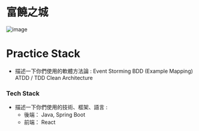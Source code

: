 # 富饒之城
   
   ![image](https://user-images.githubusercontent.com/39298006/234902429-bc961cc1-a0c6-4115-81e7-4e409d19ad36.png)



#  Practice Stack
- 描述一下你們使用的軟體方法論 :
   Event Storming
   BDD (Example Mapping)
   ATDD / TDD
   Clean Architecture

### Tech Stack
- 描述一下你們使用的技術、框架、語言 :
  - 後端： Java, Spring Boot
  - 前端： React

